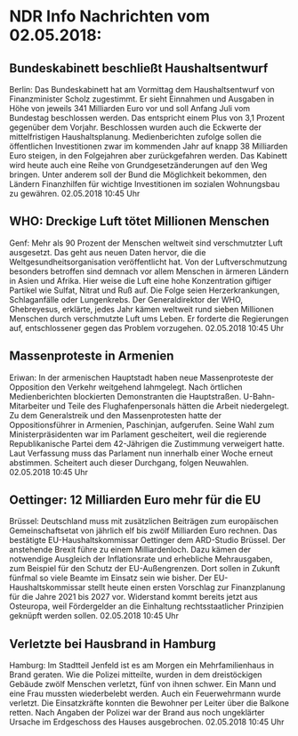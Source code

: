 # NDR Info Nachrichten vom 02.05.2018:


## Bundeskabinett beschließt Haushaltsentwurf
Berlin: Das Bundeskabinett hat am Vormittag dem Haushaltsentwurf von Finanzminister Scholz zugestimmt. Er sieht Einnahmen und Ausgaben in Höhe von jeweils 341 Milliarden Euro vor und soll Anfang Juli vom Bundestag beschlossen werden. Das entspricht einem Plus von 3,1 Prozent gegenüber dem Vorjahr. Beschlossen wurden auch die Eckwerte der mittelfristigen Haushaltsplanung. Medienberichten zufolge sollen die öffentlichen Investitionen zwar im kommenden Jahr auf knapp 38 Milliarden Euro steigen, in den Folgejahren aber zurückgefahren werden. Das Kabinett wird heute auch eine Reihe von Grundgesetzänderungen auf den Weg bringen. Unter anderem soll der Bund die Möglichkeit bekommen, den Ländern Finanzhilfen für wichtige Investitionen im sozialen Wohnungsbau zu gewähren. 02.05.2018 10:45 Uhr 

## WHO: Dreckige Luft tötet Millionen Menschen
Genf: Mehr als 90 Prozent der Menschen weltweit sind verschmutzter Luft ausgesetzt. Das geht aus neuen Daten hervor, die die Weltgesundheitsorganisation veröffentlicht hat. Von der Luftverschmutzung besonders betroffen sind demnach vor allem Menschen in ärmeren Ländern in Asien und Afrika. Hier weise die Luft eine hohe Konzentration giftiger Partikel wie Sulfat, Nitrat und Ruß auf. Die Folge seien Herzerkrankungen, Schlaganfälle oder Lungenkrebs. Der Generaldirektor der WHO, Ghebreyesus, erklärte, jedes Jahr kämen weltweit rund sieben Millionen Menschen durch verschmutzte Luft ums Leben. Er forderte die Regierungen auf, entschlossener gegen das Problem vorzugehen. 02.05.2018 10:45 Uhr 

## Massenproteste in Armenien
Eriwan: In der armenischen Hauptstadt haben neue Massenproteste der Opposition den Verkehr weitgehend lahmgelegt. Nach örtlichen Medienberichten blockierten Demonstranten die Hauptstraßen. U-Bahn-Mitarbeiter und Teile des Flughafenpersonals hätten die Arbeit niedergelegt. Zu dem Generalstreik und den Massenprotesten hatte der Oppositionsführer in Armenien, Paschinjan, aufgerufen. Seine Wahl zum Ministerpräsidenten war im Parlament gescheitert, weil die regierende Republikanische Partei dem 42-Jährigen die Zustimmung verweigert hatte. Laut Verfassung muss das Parlament nun innerhalb einer Woche erneut abstimmen. Scheitert auch dieser Durchgang, folgen Neuwahlen. 02.05.2018 10:45 Uhr 

## Oettinger: 12 Milliarden Euro mehr für die EU
Brüssel: Deutschland muss mit zusätzlichen Beiträgen zum europäischen Gemeinschaftsetat von jährlich elf bis zwölf Milliarden Euro rechnen. Das bestätigte EU-Haushaltskommissar Oettinger dem ARD-Studio Brüssel. Der anstehende Brexit führe zu einem Milliardenloch. Dazu kämen der notwendige Ausgleich der Inflationsrate und erhebliche Mehrausgaben, zum Beispiel für den Schutz der EU-Außengrenzen. Dort sollen in Zukunft fünfmal so viele Beamte im Einsatz sein wie bisher. Der EU-Haushaltskommissar stellt heute einen ersten Vorschlag zur Finanzplanung für die Jahre 2021 bis 2027 vor. Widerstand kommt bereits jetzt aus Osteuropa, weil Fördergelder an die Einhaltung rechtsstaatlicher Prinzipien geknüpft werden sollen. 02.05.2018 10:45 Uhr 

## Verletzte bei Hausbrand in Hamburg
Hamburg: Im Stadtteil Jenfeld ist es am Morgen ein Mehrfamilienhaus in Brand geraten. Wie die Polizei mitteilte, wurden in dem dreistöckigen Gebäude zwölf Menschen verletzt, fünf von ihnen schwer. Ein Mann und eine Frau mussten wiederbelebt werden. Auch ein Feuerwehrmann wurde verletzt. Die Einsatzkräfte konnten die Bewohner per Leiter über die Balkone retten. Nach Angaben der Polizei war der Brand aus noch ungeklärter Ursache im Erdgeschoss des Hauses ausgebrochen. 02.05.2018 10:45 Uhr 
